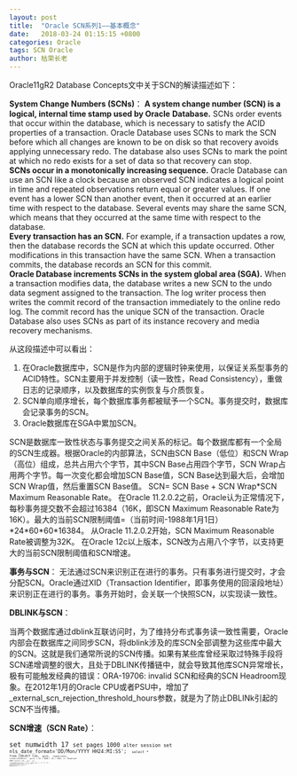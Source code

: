 ```yaml
---
layout: post
title:  "Oracle SCN系列1——基本概念"
date:   2018-03-24 01:15:15 +0800
categories: Oracle
tags: SCN Oracle
author: 枯荣长老
---
```


Oracle11gR2 Database Concepts文中关于SCN的解读描述如下：

**System Change Numbers (SCNs)**：
**A system change number (SCN) is a logical, internal time stamp used by Oracle**
**Database.** SCNs order events that occur within the database, which is necessary to
satisfy the ACID properties of a transaction. Oracle Database uses SCNs to mark the
SCN before which all changes are known to be on disk so that recovery avoids
applying unnecessary redo. The database also uses SCNs to mark the point at which
no redo exists for a set of data so that recovery can stop.  
**SCNs occur in a monotonically increasing sequence.** Oracle Database can use an SCN
like a clock because an observed SCN indicates a logical point in time and repeated
observations return equal or greater values. If one event has a lower SCN than another
event, then it occurred at an earlier time with respect to the database. Several events
may share the same SCN, which means that they occurred at the same time with
respect to the database.  
**Every transaction has an SCN.** For example, if a transaction updates a row, then the
database records the SCN at which this update occurred. Other modifications in this
transaction have the same SCN. When a transaction commits, the database records an SCN for this commit.  
**Oracle Database increments SCNs in the system global area (SGA).** When a
transaction modifies data, the database writes a new SCN to the undo data segment
assigned to the transaction. The log writer process then writes the commit record of
the transaction immediately to the online redo log. The commit record has the unique
SCN of the transaction. Oracle Database also uses SCNs as part of its instance
recovery and media recovery mechanisms.   

从这段描述中可以看出：
1. 在Oracle数据库中，SCN是作为内部的逻辑时钟来使用，以保证关系型事务的ACID特性。SCN主要用于并发控制（读一致性，Read Consistency），重做日志的记录顺序，以及数据库的实例恢复与介质恢复。
2. SCN单向顺序增长，每个数据库事务都被赋予一个SCN。事务提交时，数据库会记录事务的SCN。
3. Oracle数据库在SGA中累加SCN。

SCN是数据库一致性状态与事务提交之间关系的标记。每个数据库都有一个全局的SCN生成器。根据Oracle的内部算法，SCN由SCN Base（低位）和SCN Wrap（高位）组成，总共占用六个字节，其中SCN Base占用四个字节，SCN Wrap占用两个字节。每一次变化都会增加SCN Base值，SCN Base达到最大后，会增加SCN Wrap值，然后重置SCN Base值。
SCN= SCN Base + SCN Wrap\*SCN Maximum Reasonable Rate。
在Oracle 11.2.0.2之前，Oracle认为正常情况下，每秒事务提交数不会超过16384（16K，即SCN Maximum Reasonable Rate为16K）。最大的当前SCN限制阈值=（当前时间-1988年1月1日）\*24\*60\*60\*16384。
从Oracle 11.2.0.2开始，SCN Maximum Reasonable Rate被调整为32K。
在Oracle 12c以上版本，SCN改为占用八个字节，以支持更大的当前SCN限制阈值和SCN增速。

**事务与SCN**：
无法通过SCN来识别正在进行的事务。只有事务进行提交时，才会分配SCN。Oracle通过XID（Transaction Identifier，即事务使用的回滚段地址）来识别正在进行的事务。事务开始时，会关联一个快照SCN，以实现读一致性。

**DBLINK与SCN**：

当两个数据库通过dblink互联访问时，为了维持分布式事务读一致性需要，Oracle内部会在数据库之间同步SCN，将dblink涉及的库SCN全部调整为这些库中最大的SCN。这就是我们通常所说的SCN传播。如果有某些库曾经采取过特殊手段将SCN递增调整的很大，且处于DBLINK传播链中，就会导致其他库SCN异常增长，极有可能触发经典的错误：ORA-19706: invalid SCN和经典的SCN Headroom现象。在2012年1月的Oracle CPU或者PSU中，增加了_external_scn_rejection_threshold_hours参数，就是为了防止DBLINk引起的SCN不当传播。

**SCN增速（SCN Rate）**：

<code>set numwidth 17
<code>set pages 1000
<code>alter session set nls_date_format='DD/Mon/YYYY HH24:MI:SS';
<code>
<code>select *
<code>  from (SELECT tim,
<code>               gscn,
<code>               round(rate),
<code>               round((chk16kscn - gscn) / 24 / 3600 / 16 / 1024, 1) "Headroom"
<code>          FROM (select tim,
<code>                       gscn,
<code>                       rate,
<code>                       ((((to_number(to_char(tim, 'YYYY')) - 1988) * 12 * 31 * 24 * 60 * 60) +
<code>                       ((to_number(to_char(tim, 'MM')) - 1) * 31 * 24 * 60 * 60) +
<code>                       (((to_number(to_char(tim, 'DD')) - 1)) * 24 * 60 * 60) +
<code>                       (to_number(to_char(tim, 'HH24')) * 60 * 60) +
<code>                       (to_number(to_char(tim, 'MI')) * 60) +
<code>                       (to_number(to_char(tim, 'SS')))) * (16 * 1024)) chk16kscn
<code>                  from (select FIRST_TIME tim,
<code>                               FIRST_CHANGE# gscn,
<code>                               ((NEXT_CHANGE# - FIRST_CHANGE#) /
<code>                               ((NEXT_TIME - FIRST_TIME) * 24 * 60 * 60)) rate
<code>                          from v$archived_log
<code>                         where (next_time > first_time)))
<code>         order by 3 desc, 1, 2)
<code> where rownum < 11;